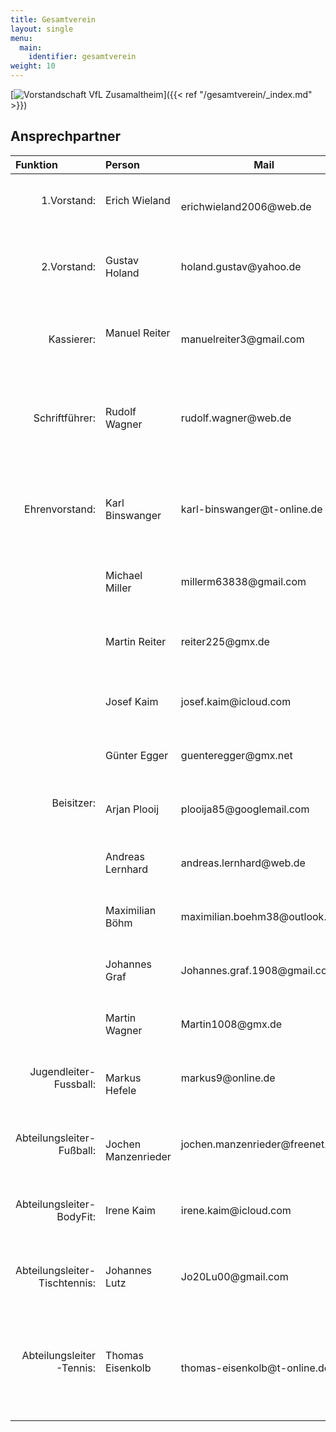 ```yaml
---
title: Gesamtverein
layout: single
menu:
  main:
    identifier: gesamtverein
weight: 10
---
```

[![Vorstandschaft VfL Zusamaltheim](/images/Vorstandschaft/vorstandschaft_2022.jpg)]({{< ref "/gesamtverein/_index.md" >}})

## Ansprechpartner

<table>
<thead> 
<tr>
<th align="left">Funktion</th> <th align="left">Person</th> <th>Mail</th><th align="left">Telefon</th> <th>Adresse</th>
</tr>
</thead> 
<tbody>
<tr class="even">
<td align="right">1.Vorstand:<br><br></td>
<td>Erich Wieland<br><br></td>
<td>erichwieland2006@web.de<br></td>
<td>Tel: 0170 / 891 717 8<br><br></td>
<td>86637 Riedsend<br>Eichenweg 12</td>
</tr>
<tr class="odd">
<td align="right">2.Vorstand:<br><br></td>
<td>Gustav Holand<br><br></td>
<td>holand.gustav@yahoo.de<br><br></td>
<td>Tel: 0170/ 857 541 1<br><br></td>
<td>86637 Zusamaltheim<br>Marzelstetten 1</td>
</tr>
<tr class="even">
<td align="right">Kassierer:<br></td>
<td>Manuel Reiter<br><br></td>
<td>manuelreiter3@gmail.com</td>
<td>Tel: 0157/ 740 050 57<br><br></td>
<td>86637 Zusamaltheim<br>Baderstraße 4</td>
</tr>
<tr class="odd">
<td align="right">Schriftführer:<br></td>
<td>Rudolf Wagner<br></td>
<td>rudolf.wagner@web.de<br></td>
</td>
<td>Tel: 0176/ 615 714 98<br>Tel: 08296/ 416</td>
<td>86637 Villenbach<br>Hauptstraße 7</td>
</tr>
<tr class="even">
<td align="right">Ehrenvorstand:</td>
<td>Karl Binswanger</td>
<td>karl-binswanger@t-online.de</td>
<td>Tel: 08272 / 34 71<br>Tel: 0170 / 541 094 6</td>
<td>86637 Zusamaltheim<br>Untere Dorfstraße 4</td>
</tr>
<tr class="odd">
<td class="odd" rowspan="10" align="right">Beisitzer:</td>
<td>Michael Miller</td>
<td>millerm63838@gmail.com</td>
<td>Tel: 0173 / 440 846 0</td>
<td>86450 Hennhofen<br>Am Riedle 11</td>
</tr>
<tr>
<td>Martin Reiter</td>
<td>reiter225@gmx.de</td>
<td>Tel: 0176 / 322 815 67</td>
<td>86637 Wertingen / Roggden<br>Herbststraße 8a</td>
</tr>
<tr>
<td>Josef Kaim</td>
<td>josef.kaim@icloud.com</td>
<td>Tel: 0172 / 524 392 3</td>
<td>86637 Zusamaltheim<br>Mühlenweg 1</td>
</tr>
<tr>
<td>Günter Egger</td>
<td>guenteregger@gmx.net</td>
<td>Tel: 0172 / 933 296 6</td>
<td>89407 Kicklingen<br>Kreuzfeldweg 2</td>
</tr>
<tr>
<td>Arjan Plooij</td>
<td>plooija85@googlemail.com</td>
<td>Tel: 0160 / 979 788 05</td>
<td>86637 Zusamaltheim<br>Wertinger Straße 8</td>
</tr>
<tr>
<td>Andreas Lernhard</td>
<td>andreas.lernhard@web.de</td>
<td>Tel: 0175 / 260 618 3</td>
<td>86637 Zusamaltheim<br>Feldstraße 7</td>
</tr>
<tr>
<td>Maximilian Böhm</td>
<td>maximilian.boehm38@outlook.com</td>
<td>Tel: 0151 / 701 098 56</td>
<td>86637 Zusamaltheim<br>Lerchenweg 8</td>
</tr>
<tr>
<td>Johannes Graf</td>
<td>Johannes.graf.1908@gmail.com</td>
<td>Tel: 0151 681 658 82</td>
<td>86637 Zusamaltheim<br>Lehbergring 1</td>
</tr>
<tr>
<td>Martin Wagner</td>
<td>Martin1008@gmx.de</td>
<td>Tel: 0160 / 938 150 63</td>
<td>86637 Wertingen<br>Edlhardstraße 2</td>
</tr>
<tr>
<tr class="even">
<td align="right">Jugendleiter-Fussball:<br><br></td>
<td>Markus Hefele<br></td>
<td>markus9@online.de<br><br></td>
<td>Tel: 0152 / 292 303 59<br><br></td>
<td>86637 Zusamaltheim / Sontheim<br>Sattlergasse 4</td>
</tr>
<tr class="odd">
<td align="right">Abteilungsleiter-Fußball:<br><br></td>
<td>Jochen Manzenrieder<br></td>
<td>jochen.manzenrieder@freenet.de<br><br></td>
<td>Tel: 0176 / 833 297 56<br><br></td>
<td>86637 Zusamaltheim<br>Alte Wertinger Straße 4</td>
</tr>
<tr class="even">
<td align="right">Abteilungsleiter-BodyFit:<br><br></td>
<td>Irene Kaim<br><br></td>
<td>irene.kaim@icloud.com<br><br></td>
<td>Tel: 0172 / 921 334 0<br><br></td>
<td>86637 Zusamaltheim<br>Mühlenweg 1</td>
</tr>
<tr class="odd">
<td align="right">Abteilungsleiter-Tischtennis:<br><br></td>
<td>Johannes Lutz<br><br></td>
<td>Jo20Lu00@gmail.com<br><br></td>
<td>Tel: 0176 / 555 353 96<br><br></td>
<td>86637 Sontheim<br>Am Sonnenberg 1</td>
</tr>
<tr class="even">
<td align="right">Abteilungsleiter -Tennis:<br><br></td>
<td>Thomas Eisenkolb<br><br></td>
<td>thomas-eisenkolb@t-online.de<br></td>
<td>Tel: 08272 / 606 321 4<br>Tel: 0171 / 241 349 7<br></td>
<td>86637 Zusamaltheim<br>Alte Weiherstraße 2a</td>
</tr>
</tbody>
</table>
